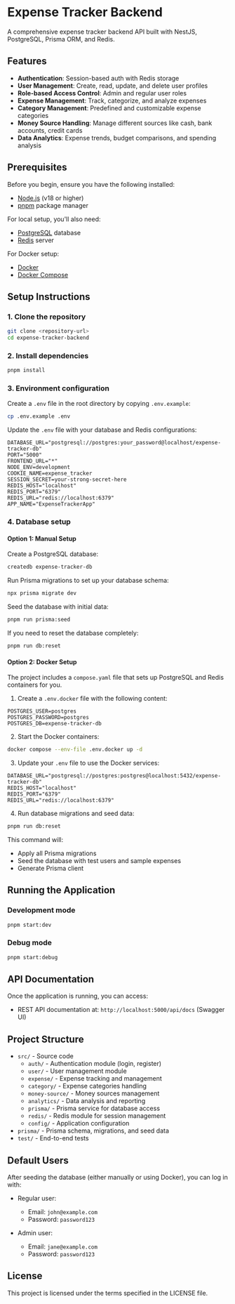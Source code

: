 # Expense Tracker Backend

A comprehensive expense tracker backend API built with NestJS, PostgreSQL, Prisma ORM, and Redis.

## Features

- **Authentication**: Session-based auth with Redis storage
- **User Management**: Create, read, update, and delete user profiles
- **Role-based Access Control**: Admin and regular user roles
- **Expense Management**: Track, categorize, and analyze expenses
- **Category Management**: Predefined and customizable expense categories
- **Money Source Handling**: Manage different sources like cash, bank accounts, credit cards
- **Data Analytics**: Expense trends, budget comparisons, and spending analysis

## Prerequisites

Before you begin, ensure you have the following installed:

- [Node.js](https://nodejs.org/) (v18 or higher)
- [pnpm](https://pnpm.io/installation) package manager

For local setup, you'll also need:

- [PostgreSQL](https://www.postgresql.org/download/) database
- [Redis](https://redis.io/download) server

For Docker setup:

- [Docker](https://docs.docker.com/get-docker/)
- [Docker Compose](https://docs.docker.com/compose/install/)

## Setup Instructions

### 1. Clone the repository

```bash
git clone <repository-url>
cd expense-tracker-backend
```

### 2. Install dependencies

```bash
pnpm install
```

### 3. Environment configuration

Create a `.env` file in the root directory by copying `.env.example`:

```bash
cp .env.example .env
```

Update the `.env` file with your database and Redis configurations:

```
DATABASE_URL="postgresql://postgres:your_password@localhost/expense-tracker-db"
PORT="5000"
FRONTEND_URL="*"
NODE_ENV=development
COOKIE_NAME=expense_tracker
SESSION_SECRET=your-strong-secret-here
REDIS_HOST="localhost"
REDIS_PORT="6379"
REDIS_URL="redis://localhost:6379"
APP_NAME="ExpenseTrackerApp"
```

### 4. Database setup

#### Option 1: Manual Setup

Create a PostgreSQL database:

```bash
createdb expense-tracker-db
```

Run Prisma migrations to set up your database schema:

```bash
npx prisma migrate dev
```

Seed the database with initial data:

```bash
pnpm run prisma:seed
```

If you need to reset the database completely:

```bash
pnpm run db:reset
```

#### Option 2: Docker Setup

The project includes a `compose.yaml` file that sets up PostgreSQL and Redis containers for you.

1. Create a `.env.docker` file with the following content:

```
POSTGRES_USER=postgres
POSTGRES_PASSWORD=postgres
POSTGRES_DB=expense-tracker-db
```

2. Start the Docker containers:

```bash
docker compose --env-file .env.docker up -d
```

3. Update your `.env` file to use the Docker services:

```
DATABASE_URL="postgresql://postgres:postgres@localhost:5432/expense-tracker-db"
REDIS_HOST="localhost"
REDIS_PORT="6379"
REDIS_URL="redis://localhost:6379"
```

4. Run database migrations and seed data:

```bash
pnpm run db:reset
```

This command will:

- Apply all Prisma migrations
- Seed the database with test users and sample expenses
- Generate Prisma client

## Running the Application

### Development mode

```bash
pnpm start:dev
```

### Debug mode

```bash
pnpm start:debug
```

## API Documentation

Once the application is running, you can access:

- REST API documentation at: `http://localhost:5000/api/docs` (Swagger UI)

## Project Structure

- `src/` - Source code
  - `auth/` - Authentication module (login, register)
  - `user/` - User management module
  - `expense/` - Expense tracking and management
  - `category/` - Expense categories handling
  - `money-source/` - Money sources management
  - `analytics/` - Data analysis and reporting
  - `prisma/` - Prisma service for database access
  - `redis/` - Redis module for session management
  - `config/` - Application configuration
- `prisma/` - Prisma schema, migrations, and seed data
- `test/` - End-to-end tests

## Default Users

After seeding the database (either manually or using Docker), you can log in with:

- Regular user:

  - Email: `john@example.com`
  - Password: `password123`

- Admin user:
  - Email: `jane@example.com`
  - Password: `password123`

## License

This project is licensed under the terms specified in the LICENSE file.
